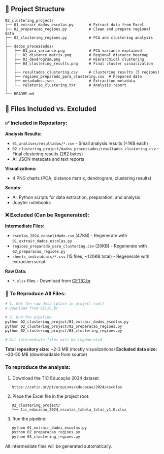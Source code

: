 ## 📂 Project Structure
```
02_clustering_project/
├── 01_extrair_dados_escolas.py       # Extract data from Excel
├── 02_preparacao_regioes.py          # Clean and prepare regional data
├── 03_clustering_regioes.py          # PCA and clustering analysis
│
├── dados_processados/
│   ├── 01_pca_variance.png           # PCA variance explained
│   ├── 02_distance_matrix.png        # Regional distance heatmap
│   ├── 03_dendrogram.png             # Hierarchical clustering
│   ├── 04_clustering_results.png     # Final cluster visualization
│   │
│   ├── resultados_clustering.csv     # Clustering results (5 regions)
│   ├── regioes_preparado_para_clustering.csv  # Prepared data
│   ├── metadados.json                # Extraction metadata
│   └── relatorio_clustering.txt      # Analysis report
│
└── README.md
```

## 📁 Files Included vs. Excluded

### ✅ Included in Repository:

**Analysis Results:**
- `01_analises/resultados/*.csv` - Small analysis results (<1KB each)
- `02_clustering_project/dados_processados/resultados_clustering.csv` - Final clustering results (262 bytes)
- All JSON metadata and text reports

**Visualizations:**
- 4 PNG charts (PCA, distance matrix, dendrogram, clustering results)

**Scripts:**
- All Python scripts for data extraction, preparation, and analysis
- Jupyter notebooks

### ❌ Excluded (Can be Regenerated):

**Intermediate Files:**
- `escolas_2024_consolidado.csv` (47KB) - Regenerate with `01_extrair_dados_escolas.py`
- `regioes_preparado_para_clustering.csv` (20KB) - Regenerate with `02_preparacao_regioes.py`
- `sheets_individuais/*.csv` (15 files, ~120KB total) - Regenerate with extraction script

**Raw Data:**
- `*.xlsx` files - Download from [CETIC.br](https://cetic.br/pt/arquivos/educacao/2024/)

### 🔄 To Reproduce All Files:
```bash
# 1. Get the raw data (place in project root)
# Download from CETIC.br

# 2. Run the pipeline
python 02_clustering_project/01_extrair_dados_escolas.py
python 02_clustering_project/02_preparacao_regioes.py
python 02_clustering_project/03_clustering_regioes.py

# All intermediate files will be regenerated
```

**Total repository size:** ~2-3 MB (mostly visualizations)
**Excluded data size:** ~20-50 MB (downloadable from source)

### To reproduce the analysis:

1. Download the TIC Educação 2024 dataset:
```
   https://cetic.br/pt/arquivos/educacao/2024/escolas
```

2. Place the Excel file in the project root:
```
   02_clustering_project/
   └── tic_educacao_2024_escolas_tabela_total_v1.0.xlsx
```

3. Run the pipeline:
```bash
   python 01_extrair_dados_escolas.py
   python 02_preparacao_regioes.py
   python 03_clustering_regioes.py
```

All intermediate files will be generated automatically.